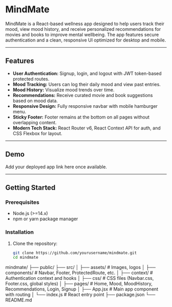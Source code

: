 # MindMate

MindMate is a React-based wellness app designed to help users track their mood, view mood history, and receive personalized recommendations for movies and books to improve mental wellbeing. The app features secure authentication and a clean, responsive UI optimized for desktop and mobile.

---

## Features

- **User Authentication:** Signup, login, and logout with JWT token-based protected routes.
- **Mood Tracking:** Users can log their daily mood and view past entries.
- **Mood History:** Visualize mood trends over time.
- **Recommendations:** Receive curated movie and book suggestions based on mood data.
- **Responsive Design:** Fully responsive navbar with mobile hamburger menu.
- **Sticky Footer:** Footer remains at the bottom on all pages without overlapping content.
- **Modern Tech Stack:** React Router v6, React Context API for auth, and CSS Flexbox for layout.

---

## Demo

Add your deployed app link here once available.

---

## Getting Started

### Prerequisites

- Node.js (>=14.x)
- npm or yarn package manager

### Installation

1. Clone the repository:

   ```bash
   git clone https://github.com/yourusername/mindmate.git
   cd mindmate


mindmate/
├── public/
├── src/
│   ├── assets/           # Images, logos
│   ├── components/       # Navbar, Footer, ProtectedRoute, etc.
│   ├── context/          # Authentication context and hooks
│   ├── css/              # CSS files (Navbar.css, Footer.css, global styles)
│   ├── pages/            # Home, Mood, MoodHistory, Recommendations, Login, Signup
│   ├── App.jsx           # Main app component with routing
│   └── index.js          # React entry point
├── package.json
└── README.md
